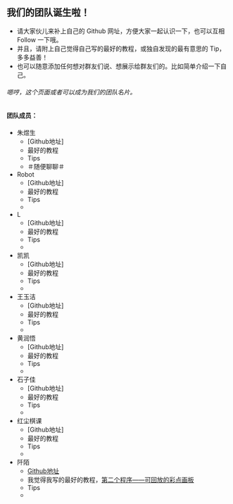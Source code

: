 ## 我们的团队诞生啦！

* 请大家伙儿来补上自己的 Github 网址，方便大家一起认识一下，也可以互相 Follow 一下哦。 
* 并且，请附上自己觉得自己写的最好的教程，或独自发现的最有意思的 Tip，多多益善！
* 也可以随意添加任何想对群友们说、想展示给群友们的。比如简单介绍一下自己。


###### 嗯哼，这个页面或者可以成为我们的团队名片。




#### 团队成员：

* 朱煜生
   * [Github地址]
   * 最好的教程
   * Tips
   * ＃随便聊聊＃
* Robot
   * [Github地址]
   * 最好的教程
   * Tips
   * 
* L
   * [Github地址]
   * 最好的教程
   * Tips
   * 
* 凯凯
   * [Github地址]
   * 最好的教程
   * Tips
   * 
* 王玉洁
   * [Github地址]
   * 最好的教程
   * Tips
   * 
* 黄润悟
   * [Github地址]
   * 最好的教程
   * Tips
   * 
* 石子佳
   * [Github地址]
   * 最好的教程
   * Tips
   * 
* 红尘棋课
   * [Github地址]
   * 最好的教程
   * Tips
   * 
* 阡陌   
   * [Github地址](https://github.com/cici1989) 
   * 我觉得我写的最好的教程，[第二个程序——可回放的彩点画板](http://cici19891.gitbooks.io/pythoncamp0/content/source/part2/3.html)
   * Tips
   * 